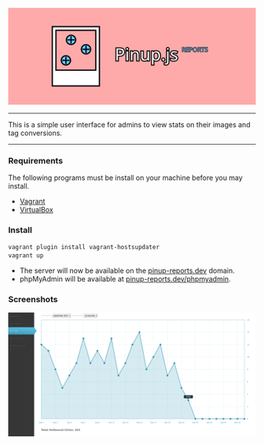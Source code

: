 ![Pinup.js Reports](images/banner.png)

--- 

This is a simple user interface for admins to view stats on their images and tag conversions.

---

### Requirements

The following programs must be install on your machine before you may install.

- [Vagrant](https://www.vagrantup.com/downloads.html)
- [VirtualBox](https://www.virtualbox.org/wiki/Downloads)

### Install

```bash
vagrant plugin install vagrant-hostsupdater
vagrant up
```

- The server will now be available on the [pinup-reports.dev](http://pinup-reports.dev/) domain.
- phpMyAdmin will be available at [pinup-reports.dev/phpmyadmin](http://pinup-reports.dev/phpmyadmin).

### Screenshots

![](screenshots/screenshot_001.png)